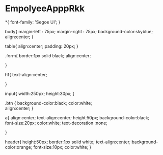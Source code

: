# EmpolyeeApppRkk

*{
	font-family: 'Segoe UI';
}

body{
	margin-left : 75px;
	margin-right : 75px;
	background-color:skyblue;
	align:center;
}


table{
		align:center;
		padding: 20px;
	}

			
.form{
	border:1px solid black;
	align:center;

}

h1{
			text-align:center;

}

input{
	width:250px;
	height:30px;
}

.btn 
{
	background-color:black;
	color:white;	
	align:center;
}

a{
	align:center;
	text-align:center;
	height:50px;
	background-color:black;
	font-size:20px;
	color:white;
	text-decoration :none;

}

header{
	height:50px;
	border:1px solid white;
	text-align:center;
	background-color:orange;
	font-size:10px;
	color:white;
	}
